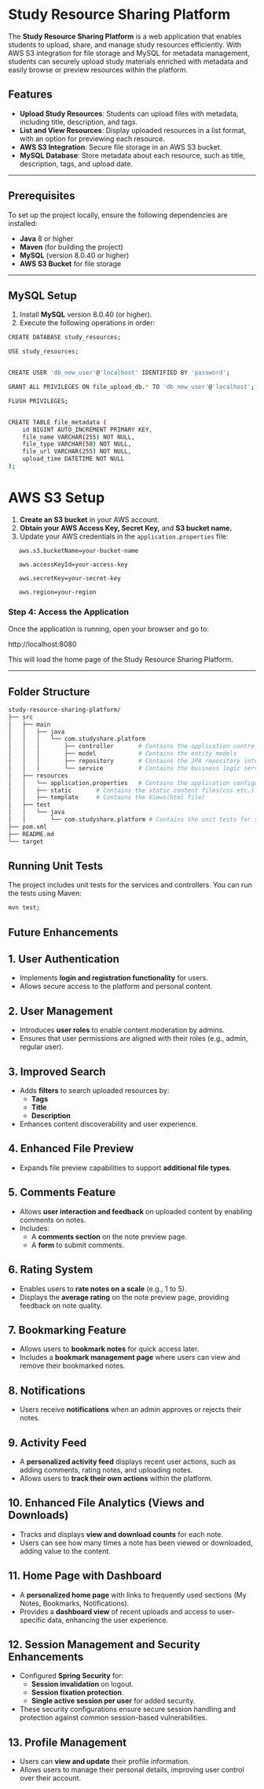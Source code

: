 # Study Resource Sharing Platform

The **Study Resource Sharing Platform** is a web application that enables students to upload, share, and manage study resources efficiently. With AWS S3 integration for file storage and MySQL for metadata management, students can securely upload study materials enriched with metadata and easily browse or preview resources within the platform.

## Features
- **Upload Study Resources**: Students can upload files with metadata, including title, description, and tags.
- **List and View Resources**: Display uploaded resources in a list format, with an option for previewing each resource.
- **AWS S3 Integration**: Secure file storage in an AWS S3 bucket.
- **MySQL Database**: Store metadata about each resource, such as title, description, tags, and upload date.

---

## Prerequisites

To set up the project locally, ensure the following dependencies are installed:
- **Java** 8 or higher
- **Maven** (for building the project)
- **MySQL** (version 8.0.40 or higher)
- **AWS S3 Bucket** for file storage

---

## MySQL Setup

1. Install **MySQL** version 8.0.40 (or higher).
2. Execute the following operations in order:

```bash
CREATE DATABASE study_resources;

USE study_resources;


CREATE USER 'db_new_user'@'localhost' IDENTIFIED BY 'password';

GRANT ALL PRIVILEGES ON file_upload_db.* TO 'db_new_user'@'localhost';

FLUSH PRIVILEGES;


CREATE TABLE file_metadata (
    id BIGINT AUTO_INCREMENT PRIMARY KEY,
    file_name VARCHAR(255) NOT NULL,
    file_type VARCHAR(50) NOT NULL,
    file_url VARCHAR(255) NOT NULL,
    upload_time DATETIME NOT NULL
);
```

# AWS S3 Setup

1. **Create an S3 bucket** in your AWS account.
2. **Obtain your AWS Access Key, Secret Key,** and **S3 bucket name.**
3. Update your AWS credentials in the `application.properties` file:

```
   aws.s3.bucketName=your-bucket-name
   
   aws.accessKeyId=your-access-key
   
   aws.secretKey=your-secret-key
   
   aws.region=your-region
 ```

### Step 4: Access the Application

Once the application is running, open your browser and go to:

http://localhost:8080

This will load the home page of the Study Resource Sharing Platform.

---


## Folder Structure
```bash
study-resource-sharing-platform/
├── src
│   ├── main
│   │   ├── java
│   │   │   └── com.studyshare.platform
│   │   │       ├── controller       # Contains the application controllers
│   │   │       ├── model            # Contains the entity models
│   │   │       ├── repository       # Contains the JPA repository interfaces
│   │   │       └── service          # Contains the business logic services
│   ├── resources
│   │   └── application.properties   # Contains the application configurations
│   │   ├── static       # Contains the static content files(css etc.)
│   │   ├── template     # Contains the Views(html file)
│   ├── test
│   │   └── java
│   │       └── com.studyshare.platform # Contains the unit tests for services and controllers
├── pom.xml
├── README.md
└── target
```

## Running Unit Tests

The project includes unit tests for the services and controllers. You can run the tests using Maven:

```bash
mvn test;
```


## Future Enhancements

## 1. User Authentication

- Implements **login and registration functionality** for users.
- Allows secure access to the platform and personal content.

## 2. User Management

- Introduces **user roles** to enable content moderation by admins.
- Ensures that user permissions are aligned with their roles (e.g., admin, regular user).


## 3. Improved Search

- Adds **filters** to search uploaded resources by:
  - **Tags**
  - **Title**
  - **Description**
- Enhances content discoverability and user experience.


## 4. Enhanced File Preview

- Expands file preview capabilities to support **additional file types**.


## 5. Comments Feature

- Allows **user interaction and feedback** on uploaded content by enabling comments on notes.
- Includes:
  - A **comments section** on the note preview page.
  - A **form** to submit comments.


## 6. Rating System

- Enables users to **rate notes on a scale** (e.g., 1 to 5).
- Displays the **average rating** on the note preview page, providing feedback on note quality.


## 7. Bookmarking Feature

- Allows users to **bookmark notes** for quick access later.
- Includes a **bookmark management page** where users can view and remove their bookmarked notes.

## 8. Notifications

- Users receive **notifications** when an admin approves or rejects their notes.


## 9. Activity Feed

- A **personalized activity feed** displays recent user actions, such as adding comments, rating notes, and uploading notes.
- Allows users to **track their own actions** within the platform.



## 10. Enhanced File Analytics (Views and Downloads)

- Tracks and displays **view and download counts** for each note.
- Users can see how many times a note has been viewed or downloaded, adding value to the content.


## 11. Home Page with Dashboard

- A **personalized home page** with links to frequently used sections (My Notes, Bookmarks, Notifications).
- Provides a **dashboard view** of recent uploads and access to user-specific data, enhancing the user experience.



## 12. Session Management and Security Enhancements

- Configured **Spring Security** for:
  - **Session invalidation** on logout.
  - **Session fixation protection**.
  - **Single active session per user** for added security.
- These security configurations ensure secure session handling and protection against common session-based vulnerabilities.


## 13. Profile Management

- Users can **view and update** their profile information.
- Allows users to manage their personal details, improving user control over their account.

   
